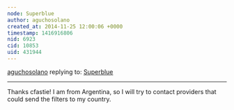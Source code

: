 ```yaml
---
node: Superblue
author: aguchosolano
created_at: 2014-11-25 12:00:06 +0000
timestamp: 1416916806
nid: 6923
cid: 10853
uid: 431944
---
```




[aguchosolano](../profile/aguchosolano) replying to: [Superblue](../notes/cfastie/04-20-2013/superblue)

----
Thanks cfastie! I am from Argentina, so I will try to contact providers that could send the filters to my country.